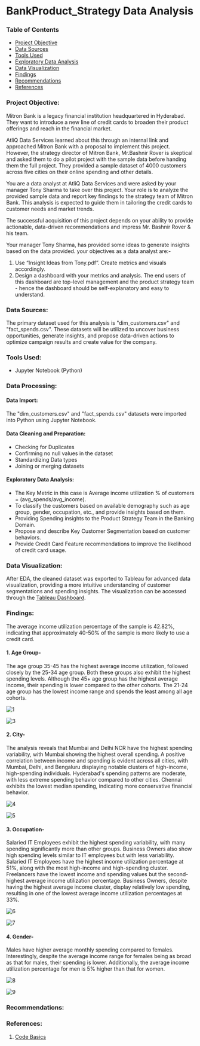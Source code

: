 # BankProduct_Strategy Data Analysis

### Table of Contents

- [Project Objective](#project-objective)
- [Data Sources](#data-sources)
- [Tools Used](#tools-used)
- [Exploratory Data Analysis](#exploratory-data-analysis)
- [Data Visualization](#data-visualization)
- [Findings](#findings)
- [Recommendations](#recommendations)
- [References](#references)

### Project Objective: 

Mitron Bank is a legacy financial institution headquartered in Hyderabad. They want to introduce a new line of credit cards to broaden their product offerings and reach in the financial market.

AtliQ Data Services learned about this through an internal link and approached Mitron Bank with a proposal to implement this project. However, the strategy director of Mitron Bank, Mr.Bashnir Rover is skeptical and asked them to do a pilot project with the sample data before handing them the full project. They provided a sample dataset of 4000 customers across five cities on their online spending and other details.

You are a data analyst at AtliQ Data Services and were asked by your manager Tony Sharma to take over this project. Your role is to analyze the provided sample data and report key findings to the strategy team of Mitron Bank. This analysis is expected to guide them in tailoring the credit cards to customer needs and market trends.

The successful acquisition of this project depends on your ability to provide actionable, data-driven recommendations and impress Mr. Bashnir Rover & his team. 

Your manager Tony Sharma, has provided some ideas to generate insights based on the data provided. your objectives as a data analyst are:-
1. Use “Insight Ideas from Tony.pdf”. Create metrics and visuals accordingly.
2. Design a dashboard with your metrics and analysis. The end users of this dashboard are top-level management and the product strategy team - hence the dashboard should be self-explanatory and easy to understand.

### Data Sources:

The primary dataset used for this analysis is "dim_customers.csv" and "fact_spends.csv". These datasets will be utilized to uncover business opportunities, generate insights, and propose data-driven actions to optimize campaign results and create value for the company.

### Tools Used:

- Jupyter Notebook (Python) 

### Data Processing:

#### Data Import:

The "dim_customers.csv" and "fact_spends.csv" datasets were imported into Python using Jupyter Notebook.

#### Data Cleaning and Preparation: 

- Checking for Duplicates
- Confirming no null values in the dataset
- Standardizing Data types
- Joining or merging datasets 

#### Exploratory Data Analysis: 

- The Key Metric in this case is Average income utilization % of customers = (avg_spends/avg_income).
- To classify the customers based on available demography such as age group, gender, occupation, etc., and provide insights based on them.
- Providing Spending insights to the Product Strategy Team in the Banking Domain.
- Propose and describe Key Customer Segmentation based on customer behaviors.
- Provide Credit Card Feature recommendations to improve the likelihood of credit card usage.

### Data Visualization:

After EDA, the cleaned dataset was exported to Tableau for advanced data visualization, providing a more intuitive understanding of customer segmentations and spending insights. The visualization can be accessed through the [Tableau Dashboard](https://public.tableau.com/views/CreditCardSalesInsight/Story1?:language=en-US&:sid=&:redirect=auth&:display_count=n&:origin=viz_share_link).
  
### Findings:

The average income utilization percentage of the sample is 42.82%, indicating that approximately 40-50% of the sample is more likely to use a credit card.

#### 1. Age Group-
The age group 35-45 has the highest average income utilization, followed closely by the 25-34 age group. Both these groups also exhibit the highest spending levels. Although the 45+ age group has the highest average income, their spending is lower compared to the other cohorts. The 21-24 age group has the lowest income range and spends the least among all age cohorts.

![1](https://github.com/user-attachments/assets/d30aea9e-33fd-4490-843b-b0c486e4e0da)


![3](https://github.com/user-attachments/assets/9deaa329-f037-437c-a96f-b3ae31abd797)

#### 2. City-
The analysis reveals that Mumbai and Delhi NCR have the highest spending variability, with Mumbai showing the highest overall spending. A positive correlation between income and spending is evident across all cities, with Mumbai, Delhi, and Bengaluru displaying notable clusters of high-income, high-spending individuals. Hyderabad's spending patterns are moderate, with less extreme spending behavior compared to other cities. Chennai exhibits the lowest median spending, indicating more conservative financial behavior.

![4](https://github.com/user-attachments/assets/b728339f-6e79-48b6-b0aa-5b04cc2d8d8a)


![5](https://github.com/user-attachments/assets/1e593d58-005a-4b14-a58c-23dc63471818)

#### 3. Occupation-
Salaried IT Employees exhibit the highest spending variability, with many spending significantly more than other groups. Business Owners also show high spending levels similar to IT employees but with less variability. 
Salaried IT Employees have the highest income utilization percentage at 51%, along with the most high-income and high-spending cluster. Freelancers have the lowest income and spending values but the second-highest average income utilization percentage. Business Owners, despite having the highest average income cluster, display relatively low spending, resulting in one of the lowest average income utilization percentages at 33%.

![6](https://github.com/user-attachments/assets/6a2398cb-b882-4c4a-9015-a294a47b8c55)


![7](https://github.com/user-attachments/assets/d3e879fa-b1f8-4a77-abbb-574a5cf31d78)

#### 4. Gender-
Males have higher average monthly spending compared to females. Interestingly, despite the average income range for females being as broad as that for males, their spending is lower. Additionally, the average income utilization percentage for men is 5% higher than that for women.

![8](https://github.com/user-attachments/assets/a5eec068-7d68-4532-840f-81fac2f138a9)


![9](https://github.com/user-attachments/assets/01bb7065-fb78-4de8-a0eb-4ac7aeb5d151)

### Recommendations:
  
### References:

1.  [Code Basics](https://codebasics.io/challenge/codebasics-resume-project-challenge)
